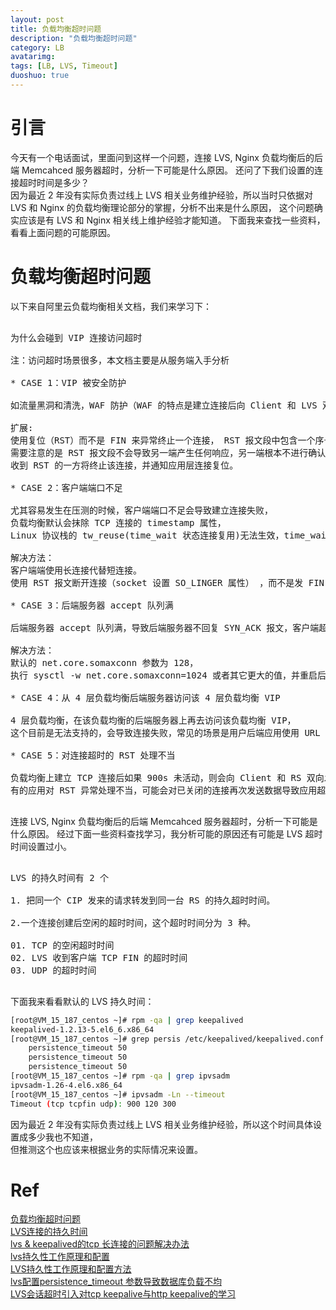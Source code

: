 ```yaml
---
layout: post
title: 负载均衡超时问题
description: "负载均衡超时问题"
category: LB
avatarimg:
tags: [LB, LVS, Timeout]
duoshuo: true
---
```



# 引言

今天有一个电话面试，里面问到这样一个问题，连接 LVS, Nginx 负载均衡后的后端 Memcahced 服务器超时，分析一下可能是什么原因。
还问了下我们设置的连接超时时间是多少？  
因为最近 2 年没有实际负责过线上 LVS 相关业务维护经验，所以当时只依据对 LVS 和 Nginx 的负载均衡理论部分的掌握，分析不出来是什么原因，
这个问题确实应该是有 LVS 和 Nginx 相关线上维护经验才能知道。
下面我来查找一些资料，看看上面问题的可能原因。


# 负载均衡超时问题

以下来自阿里云负载均衡相关文档，我们来学习下：

<pre>

为什么会碰到 VIP 连接访问超时

注：访问超时场景很多，本文档主要是从服务端入手分析

* CASE 1：VIP 被安全防护

如流量黑洞和清洗，WAF 防护（WAF 的特点是建立连接后向 Client 和 LVS 双向发送 RST 报文）

扩展: 
使用复位（RST）而不是 FIN 来异常终止一个连接， RST 报文段中包含一个序号和确认序号。
需要注意的是 RST 报文段不会导致另一端产生任何响应，另一端根本不进行确认。
收到 RST 的一方将终止该连接，并通知应用层连接复位。

* CASE 2：客户端端口不足

尤其容易发生在压测的时候，客户端端口不足会导致建立连接失败，
负载均衡默认会抹除 TCP 连接的 timestamp 属性，
Linux 协议栈的 tw_reuse(time_wait 状态连接复用)无法生效，time_wait 状态连接堆积导致客户端端口不足

解决方法：
客户端端使用长连接代替短连接。
使用 RST 报文断开连接（socket 设置 SO_LINGER 属性） ，而不是发 FIN 包这种方式断开。

* CASE 3：后端服务器 accept 队列满

后端服务器 accept 队列满，导致后端服务器不回复 SYN_ACK 报文，客户端超时。

解决方法：
默认的 net.core.somaxconn 参数为 128，
执行 sysctl -w net.core.somaxconn=1024 或者其它更大的值，并重启后端服务器上的应用。

* CASE 4：从 4 层负载均衡后端服务器访问该 4 层负载均衡 VIP

4 层负载均衡，在该负载均衡的后端服务器上再去访问该负载均衡 VIP，
这个目前是无法支持的，会导致连接失败，常见的场景是用户后端应用使用 URL 拼接的方式跳转访问

* CASE 5：对连接超时的 RST 处理不当

负载均衡上建立 TCP 连接后如果 900s 未活动，则会向 Client 和 RS 双向发送 RST 断开连接，
有的应用对 RST 异常处理不当，可能会对已关闭的连接再次发送数据导致应用超时

</pre>


连接 LVS, Nginx 负载均衡后的后端 Memcahced 服务器超时，分析一下可能是什么原因。
经过下面一些资料查找学习，我分析可能的原因还有可能是 LVS 超时时间设置过小。
 

<pre>

LVS 的持久时间有 2 个

1. 把同一个 CIP 发来的请求转发到同一台 RS 的持久超时时间。

2.一个连接创建后空闲的超时时间，这个超时时间分为 3 种。

01. TCP 的空闲超时时间
02. LVS 收到客户端 TCP FIN 的超时时间
03. UDP 的超时时间

</pre>

下面我来看看默认的 LVS 持久时间：

```bash
[root@VM_15_187_centos ~]# rpm -qa | grep keepalived
keepalived-1.2.13-5.el6_6.x86_64
[root@VM_15_187_centos ~]# grep persis /etc/keepalived/keepalived.conf 
    persistence_timeout 50
    persistence_timeout 50
    persistence_timeout 50
[root@VM_15_187_centos ~]# rpm -qa | grep ipvsadm   
ipvsadm-1.26-4.el6.x86_64
[root@VM_15_187_centos ~]# ipvsadm -Ln --timeout
Timeout (tcp tcpfin udp): 900 120 300
```    

因为最近 2 年没有实际负责过线上 LVS 相关业务维护经验，所以这个时间具体设置成多少我也不知道，  
但推测这个也应该来根据业务的实际情况来设置。


# Ref
[负载均衡超时问题](https://help.aliyun.com/document_detail/27659.html)  
[LVS连接的持久时间](http://lavafree.iteye.com/blog/1125906)  
[lvs & keepalived的tcp 长连接的问题解决办法](http://tangay.iteye.com/blog/1135586)  
[lvs持久性工作原理和配置](http://xstarcd.github.io/wiki/sysadmin/lvs_persistence.html)  
[LVS持久性工作原理和配置方法](http://www.3mu.me/lvs持久性工作原理和配置方法/)     
[lvs配置persistence_timeout 参数导致数据库负载不均](http://www.yalasao.com/43/lvs-persistence-timeout)  
[LVS会话超时引入对tcp keepalive与http keepalive的学习](http://www.ywnds.com/?p=7871)  
